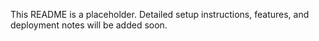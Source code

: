 This README is a placeholder. Detailed setup instructions, features, and deployment notes will be added soon.
